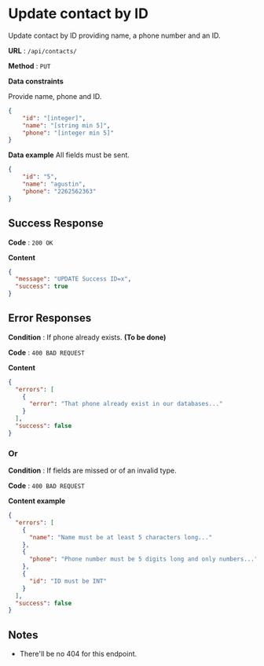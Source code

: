 # Update contact by ID

Update contact by ID providing name, a phone number and an ID.

**URL** : `/api/contacts/`

**Method** : `PUT`

**Data constraints**

Provide name, phone and ID.

```json
{
    "id": "[integer]",
    "name": "[string min 5]",
    "phone": "[integer min 5]"
}
```

**Data example** All fields must be sent.

```json
{
    "id": "5",
    "name": "agustin",
    "phone": "2262562363"
}
```

## Success Response

**Code** : `200 OK`

**Content**

```json
{
  "message": "UPDATE Success ID=x",
  "success": true
}
```

## Error Responses

**Condition** : If phone already exists. **(To be done)**

**Code** : `400 BAD REQUEST`

**Content** 

```json
{
  "errors": [
    {
      "error": "That phone already exist in our databases..."
    }
  ],
  "success": false
}
```

### Or

**Condition** : If fields are missed or of an invalid type.

**Code** : `400 BAD REQUEST`

**Content example**

```json
{
  "errors": [
    {
      "name": "Name must be at least 5 characters long..."
    },
    {
      "phone": "Phone number must be 5 digits long and only numbers..."
    },
    {
      "id": "ID must be INT"
    }
  ],
  "success": false
}
```

## Notes

* There'll be no 404 for this endpoint.
